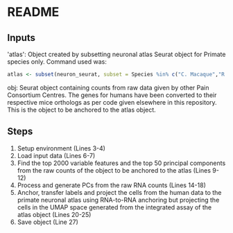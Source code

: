 # README

## Inputs

'atlas': Object created by subsetting neuronal atlas Seurat object for Primate species only. Command used was:
```R
atlas <- subset(neuron_seurat, subset = Species %in% c("C. Macaque","R. Macaque"))
```
obj: Seurat object containing counts from raw data given by other Pain Consortium Centres. The genes for humans have been converted to their respective mice orthologs as per code given elsewhere in this repository. This is the object to be anchored to the atlas object.

## Steps

1. Setup environment (Lines 3-4)
2. Load input data (Lines 6-7)
3. Find the top 2000 variable features and the top 50 principal components from the raw counts of the object to be anchored to the atlas (Lines 9-12)
4. Process and generate PCs from the raw RNA counts (Lines 14-18)
5. Anchor, transfer labels and project the cells from the human data to the primate neuronal atlas using RNA-to-RNA anchoring but projecting the cells in the UMAP space generated from the integrated assay of the atlas object (Lines 20-25)
6. Save object (Line 27)  
